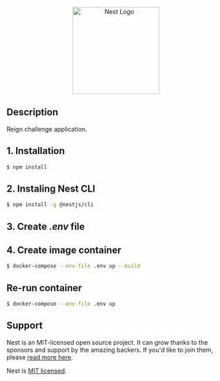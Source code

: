 <p align="center">
  <a href="http://nestjs.com/" target="blank"><img src="https://nestjs.com/img/logo-small.svg" width="200" alt="Nest Logo" /></a>
</p>

[circleci-image]: https://img.shields.io/circleci/build/github/nestjs/nest/master?token=abc123def456
[circleci-url]: https://circleci.com/gh/nestjs/nest

## Description

Reign challenge application.

## 1. Installation

```bash
$ npm install
```

## 2. Instaling Nest CLI

```bash
$ npm install -g @nestjs/cli
```

## 3. Create __*.env*__ file


## 4. Create image container
```bash
$ docker-compose --env-file .env up --build
```

## Re-run container
```bash
$ docker-compose --env-file .env up
```

## Support

Nest is an MIT-licensed open source project. It can grow thanks to the sponsors and support by the amazing backers. If you'd like to join them, please [read more here](https://docs.nestjs.com/support).

Nest is [MIT licensed](LICENSE).
